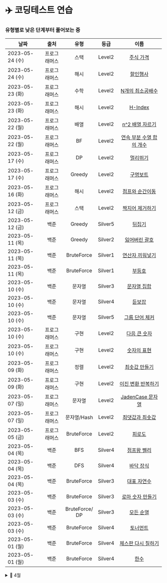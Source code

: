 # ✈️  코딩테스트 연습
### 유형별로 낮은 단계부터 풀어보는 중

|날짜|출처|유형|등급 |이름|
|-|:-:|:-:|:-:|:-:|
|2023-05-24 (수)|프로그래머스|스택|Level2|<a href="https://school.programmers.co.kr/learn/courses/30/lessons/42584">주식 가격</a>|
|2023-05-24 (수)|프로그래머스|해시|Level2|<a href="https://school.programmers.co.kr/learn/courses/30/lessons/131127">할인행사</a>|
|2023-05-23 (화)|프로그래머스|수학|Level2|<a href="https://school.programmers.co.kr/learn/courses/30/lessons/12953">N개의 최소공배수</a>|
|2023-05-23 (화)|프로그래머스|해시|Level2|<a href="https://school.programmers.co.kr/learn/courses/30/lessons/42747">H-Index</a>|
|2023-05-22 (월)|프로그래머스|배열|Level2|<a href="https://school.programmers.co.kr/learn/courses/30/lessons/87390">n^2 배열 자르기</a>|
|2023-05-22 (월)|프로그래머스|BF|Level2|<a href="https://school.programmers.co.kr/learn/courses/30/lessons/131701">연속 부분 수열 합의 개수</a>|
|2023-05-17 (수)|프로그래머스|DP|Level2|<a href="https://school.programmers.co.kr/learn/courses/30/lessons/12914">멀리뛰기</a>|
|2023-05-17 (수)|프로그래머스|Greedy|Level2|<a href="https://school.programmers.co.kr/learn/courses/30/lessons/42885">구명보트</a>|
|2023-05-16 (화)|프로그래머스|해시|Level2|<a href="https://school.programmers.co.kr/learn/courses/30/lessons/12980">점프와 순간이동</a>|
|2023-05-12 (금)|프로그래머스|스택|Level2|<a href="https://school.programmers.co.kr/learn/courses/30/lessons/12973">짝지어 제거하기</a>|
|2023-05-12 (금)|백준|Greedy|Silver5|<a href="https://www.acmicpc.net/problem/1439">뒤집기</a>|
|2023-05-11 (목)|백준|Greedy|Silver2|<a href="https://www.acmicpc.net/problem/1541">잃어버린 괄호</a>|
|2023-05-11 (목)|백준|BruteForce|Silver1|<a href="https://www.acmicpc.net/problem/14888">연산자 끼워넣기</a>|
|2023-05-11 (목)|백준|BruteForce|Silver1|<a href="https://www.acmicpc.net/problem/2529">부등호</a>|
|2023-05-10 (수)|백준|문자열|Silver3|<a href="https://www.acmicpc.net/problem/14425">문자열 집합</a>|
|2023-05-10 (수)|백준|문자열|Silver4|<a href="https://www.acmicpc.net/problem/1764">듣보잡</a>|
|2023-05-10 (수)|백준|문자열|Silver5|<a href="https://www.acmicpc.net/problem/1316">그룹 단어 체커</a>|
|2023-05-10 (수)|프로그래머스|구현|Level2|<a href="https://school.programmers.co.kr/learn/courses/30/lessons/12911">다음 큰 숫자</a>|
|2023-05-10 (수)|프로그래머스|구현|Level2|<a href="https://school.programmers.co.kr/learn/courses/30/lessons/12924">숫자의 표현</a>|
|2023-05-09 (화)|프로그래머스|정렬|Level2|<a href="https://school.programmers.co.kr/learn/courses/30/lessons/12941">최솟값 만들기</a>|
|2023-05-09 (화)|프로그래머스|구현|Level2|<a href="https://school.programmers.co.kr/learn/courses/30/lessons/70129">이진 변환 반복하기</a>|
|2023-05-07 (일)|프로그래머스|문자열|Level2|<a href="https://school.programmers.co.kr/learn/courses/30/lessons/12951">JadenCase 문자열</a>|
|2023-05-07 (일)|프로그래머스|문자열/Hash|Level2|<a href="https://school.programmers.co.kr/learn/courses/30/lessons/12939">최댓값과 최솟값</a>|
|2023-05-05 (금)|프로그래머스|BruteForce|Level2|<a href="https://school.programmers.co.kr/learn/courses/30/lessons/87946">피로도</a>|
|2023-05-04 (목)|백준|BFS|Silver4|<a href="https://www.acmicpc.net/problem/16173">점프왕 쩰리</a>|
|2023-05-04 (목)|백준|DFS|Silver4|<a href="https://www.acmicpc.net/problem/1388">바닥 장식</a>|
|2023-05-04 (목)|백준|BruteForce|Silver3|<a href="https://www.acmicpc.net/problem/2548">대표 자연수</a>|
|2023-05-03 (수)|백준|BruteForce|Silver3|<a href="https://www.acmicpc.net/problem/16922">로마 숫자 만들기</a>|
|2023-05-03 (수)|백준|BruteForce/<br>DP|Silver3|<a href="https://www.acmicpc.net/problem/10974">모든 순열</a>|
|2023-05-03 (수)|백준|BruteForce|Silver4|<a href="https://www.acmicpc.net/problem/1057">토너먼트</a>|
|2023-05-01 (월)|백준|BruteForce|Silver4|<a href="https://www.acmicpc.net/problem/1018">체스판 다시 칠하기</a>|
|2023-05-01 (월)|백준|BruteForce|Silver4|<a href="https://www.acmicpc.net/problem/1065">한수</a>|



<details>
<summary> 🌷 4월</summary>

|날짜|출처|유형|등급 |이름|
|-|:-:|:-:|:-:|:-:|
|2023-04-29 (토)|백준|BruteForce|Silver5|<a href="https://www.acmicpc.net/problem/11650">좌표 정렬하기</a>|
|2023-04-29 (토)|백준|BruteForce|Silver5|<a href="https://www.acmicpc.net/problem/4673">셀프 넘버</a>|
|2023-04-26 (수)|백준|DP|Silver3|<a href="https://www.acmicpc.net/problem/2193">이친수</a>|
|2023-04-26 (수)|백준|DP|Bronze1|<a href="https://www.acmicpc.net/problem/2775">부녀회장이 될테야</a>|
|2023-04-21 (금)|백준|DP/<br>Greedy|Silver|<a href="https://www.acmicpc.net/problem/2839">설탕 배달</a>|
|2023-04-20 (목)|백준|백트래킹|Gold4|<a href = "https://www.acmicpc.net/problem/9663">N-Queen</a>|
|2023-04-19 (수)|백준|백트래킹|Silver3|<a href = "https://www.acmicpc.net/problem/15652">N과 M (4)</a><br><a href = "https://www.acmicpc.net/problem/15651">N과 M (3)</a><br><a href = "https://www.acmicpc.net/problem/15650">N과 M (2)</a><br><a href = "https://www.acmicpc.net/problem/15649">N과 M (1)</a>|
|2023-04-18 (화)|백준|BFS<br>BFS<br>DFS|Silver1<br>Silver2<br>Silver2|<a href="https://www.acmicpc.net/problem/2178">미로탐색</a><br><a href ="https://www.acmicpc.net/problem/24444">알고리즘 수업 - 너비 우선 탐색 1</a><br><a href="https://www.acmicpc.net/problem/24479">알고리즘 수업 - 깊이 우선 탐색 1</a><br>
|2023-04-17 (월)|백준|DP|Silver3|<a href = "https://www.acmicpc.net/problem/9461">파도반 수열</a>|
|2023-04-15 (토)|백준|BFS|Silver1|<a href = "https://www.acmicpc.net/problem/1697">숨바꼭질</a>

</details>
